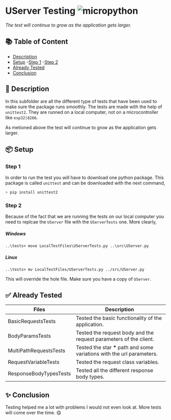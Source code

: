 # UServer Testing ![micropython](https://img.shields.io/badge/micropython-blue)

*The test will continue to grow as the application gets larger.*

## 📚 Table of Content

- [Description](#-description)
- [Setup](#-setup)
    -[Step 1](#step-1)
    -[Step 2](#step-2)
- [Already Tested](#-already-tested)
- [Conclusion](#-conclusion)

## 🎯 Description

In this subfolder are all the different type of tests that have been used to make sure the package runs smoothly. The tests are made with the help of `unittest2`. They are runned on a local computer, not on a microcontroller like `esp32|8266`.

As metioned above the test will continue to grow as the application gets larger.

## 📦 Setup

### Step 1

In order to run the test you will have to download one python package. This package is called `unittest` and can be downloaded with the next command,
```python
> pip install unittest2
```

### Step 2

Because of the fact that we are running the tests on our local computer you need to replcae the `UServer` file with the `UServerTests` one. More clearly,

##### Windows
```
..\tests> move LocalTestFiles\UServerTests.py ..\src\UServer.py
```

##### Linux
```
..\tests> mv LocalTestFiles/UServerTests.py ../src/UServer.py
```

This will override the hole file. Make sure you have a copy of `UServer`.

## ✅ Already Tested

| Files                     | Description   |
| ------------------------- |---------------------|
| BasicRequestsTests        | Tested the basic functionality of the application. |
| BodyParamsTests           | Tested the request body and the request parameters of the client. |
| MultiPathRequestsTests    | Tested the star **\*** path and some variations with the url parameters. |
| RequestVariableTests      | Tested the request class variables. |
| ResponseBodyTypesTests    | Tested all the different response body types. |

## ✨ Conclusion

Testing helped me a lot with problems I would not even look at. More tests will come over the time. 😋